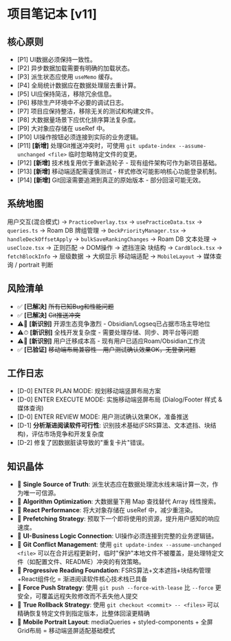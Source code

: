 # 项目笔记本 [v11]
## 核心原则
*   [P1] UI数据必须保持一致性。
*   [P2] 异步数据加载需要有明确的加载状态。
*   [P3] 派生状态应使用 `useMemo` 缓存。
*   [P4] 全局统计数据应在数据处理层去重计算。
*   [P5] UI应保持简洁，移除冗余信息。
*   [P6] 移除生产环境中不必要的调试日志。
*   [P7] 项目应保持整洁，移除无关的测试和构建文件。
*   [P8] 大数据量场景下应优化排序算法复杂度。
*   [P9] 大对象应存储在 useRef 中。
*   [P10] UI操作按钮必须连接到实际的业务逻辑。
*   [P11] **[新增]** 处理Git推送冲突时，可使用 `git update-index --assume-unchanged <file>` 临时忽略特定文件的变更。
*   [P12] **[新增]** 技术栈复用优于重新造轮子 - 现有组件架构可作为新项目基础。
*   [P13] **[新增]** 移动端适配需谨慎测试 - 样式修改可能影响核心功能登录机制。
*   [P14] **[新增]** Git回滚需要追溯到真正的原始版本 - 部分回滚可能无效。

## 系统地图
用户交互(混合模式) → `PracticeOverlay.tsx` → `usePracticeData.tsx` → `queries.ts` → Roam DB
牌组管理 → `DeckPriorityManager.tsx` → `handleDeckOffsetApply` → `bulkSaveRankingChanges` → Roam DB
文本处理 → `useCloze.tsx` → 正则匹配 → DOM操作 → 遮挡渲染
块结构 → `CardBlock.tsx` → `fetchBlockInfo` → 层级数据 → 大纲显示
移动端适配 → `MobileLayout` → 媒体查询 / portrait 判断

## 风险清单
*   ✅ **[已解决]** ~~所有已知Bug和性能问题~~
*   ✅ **[已解决]** ~~Git推送冲突~~
*   ⚠️📌 **[新识别]** 开源生态竞争激烈 - Obsidian/Logseq已占据市场主导地位
*   ⚠️⏱ **[新识别]** 全栈开发复杂度 - 需要处理存储、同步、跨平台等问题
*   ⚠️🔄 **[新识别]** 用户迁移成本高 - 现有用户已适应Roam/Obsidian工作流
*   ✅ **[已验证]** ~~移动端布局兼容性 - 用户测试确认效果OK，无登录问题~~

## 工作日志
*   [D-0] ENTER PLAN MODE: 规划移动端竖屏布局方案
*   [D-0] ENTER EXECUTE MODE: 实施移动端竖屏布局 (Dialog/Footer 样式 & 媒体查询)
*   [D-0] ENTER REVIEW MODE: 用户测试确认效果OK，准备推送
*   [D-1] **分析渐进阅读软件可行性**: 识别技术基础(FSRS算法、文本遮挡、块结构)，评估市场竞争和开发复杂度
*   [D-2] 修复了因数据脏读导致的"重复卡片"错误。

## 知识晶体
*   💎 **Single Source of Truth**: 派生状态应在数据处理流水线末端计算一次，作为唯一可信源。
*   💎 **Algorithm Optimization**: 大数据量下用 Map 查找替代 Array 线性搜索。
*   💎 **React Performance**: 将大对象存储在 useRef 中，减少重渲染。
*   💎 **Prefetching Strategy**: 预取下一个即将使用的资源，提升用户感知的响应速度。
*   💎 **UI-Business Logic Connection**: UI操作必须连接到完整的业务逻辑链。
*   💎 **Git Conflict Management**: 使用 `git update-index --assume-unchanged <file>` 可以在合并远程更新时，临时"保护"本地文件不被覆盖，是处理特定文件（如配置文件、README）冲突的有效策略。
*   💎 **Progressive Reading Foundation**: FSRS算法+文本遮挡+块结构管理+React组件化 = 渐进阅读软件核心技术栈已具备
*   💎 **Force Push Strategy**: 使用 `git push --force-with-lease` 比 `--force` 更安全，可覆盖远程失败修改而不丢失他人提交
*   💎 **True Rollback Strategy**: 使用 `git checkout <commit> -- <files>` 可以精确恢复特定文件到指定版本，比整体回滚更精确
*   💎 **Mobile Portrait Layout**: mediaQueries + styled-components + 全屏Grid布局 = 移动端竖屏适配基础模式
